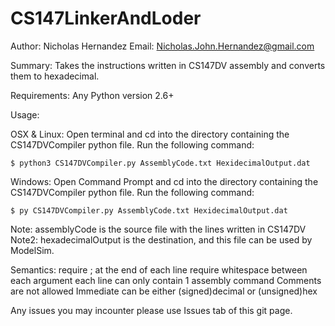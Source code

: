 # CS147LinkerAndLoder
Author: Nicholas Hernandez
Email: Nicholas.John.Hernandez@gmail.com

Summary:
Takes the instructions written in CS147DV assembly and converts them to hexadecimal.

Requirements:
	Any Python version 2.6+ 

Usage:

OSX & Linux:
	Open terminal and cd into the directory containing the CS147DVCompiler python file.
	Run the following command:

	$ python3 CS147DVCompiler.py AssemblyCode.txt HexidecimalOutput.dat

Windows:
	Open Command Prompt and cd into the directory containing the CS147DVCompiler python file.
	Run the following command:

	$ py CS147DVCompiler.py AssemblyCode.txt HexidecimalOutput.dat


Note: assemblyCode is the source file with the lines written in CS147DV
Note2: hexadecimalOutput is the destination, and this file can be used by ModelSim.


Semantics:
	require ; at the end of each line
	require whitespace between each argument
	each line can only contain 1 assembly command
	Comments are not allowed
	Immediate can be either (signed)decimal or (unsigned)hex

Any issues you may incounter please use Issues tab of this git page.
